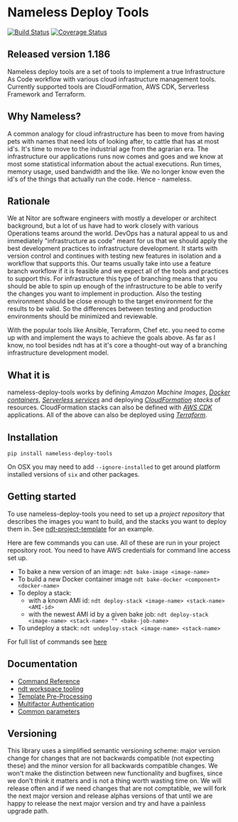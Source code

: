 # Nameless Deploy Tools
[![Build Status](https://travis-ci.org/NitorCreations/nameless-deploy-tools.svg?branch=master)](https://travis-ci.org/NitorCreations/nameless-deploy-tools)
[![Coverage Status](https://coveralls.io/repos/github/NitorCreations/nameless-deploy-tools/badge.svg?branch=master)](https://coveralls.io/github/NitorCreations/nameless-deploy-tools?branch=master)

## Released version 1.186

Nameless deploy tools are a set of tools to implement a true Infrastructure As Code workflow
with various cloud infrastructure management tools. Currently supported tools are
CloudFormation, AWS CDK, Serverless Framework and Terraform.

## Why Nameless?

A common analogy for cloud infrastructure has been to move from having pets with
names that need lots of looking after, to cattle that has at most id's. It's time
to move to the industrial age from the agrarian era. The infrastructure our
applications runs now comes and goes and we know at most some statistical information
about the actual executions. Run times, memory usage, used bandwidth and the like.
We no longer know even the id's of the things that actually run the code. Hence -
nameless.

## Rationale

We at Nitor are software engineers with mostly a developer or architect background, but
a lot of us have had to work closely with various Operations teams around the world.
DevOps has a natural appeal to us and immediately "infrastructure as code" meant for us
that we should apply the best development practices to infrastructure development. It starts
with version control and continues with testing new features in isolation and a workflow
that supports this. Our teams usually take into use a feature branch workflow if it is
feasible and we expect all of the tools and practices to support this. For infrastructure
this type of branching means that you should be able to spin up enough of the infrastructure
to be able to verify the changes you want to implement in production. Also the testing
environment should be close enough to the target environment for the results to be valid.
So the differences between testing and production environments should be minimized and
reviewable.

With the popular tools like Ansible, Terraform, Chef etc. you need to come up with and
implement the ways to achieve the goals above. As far as I know, no tool besides ndt
has at it's core a thought-out way of a branching infrastructure development model.

## What it is

nameless-deploy-tools works by defining _Amazon Machine Images_, _[Docker containers](https://www.docker.com)_,
_[Serverless services](https://serverless.com)_ and deploying _[CloudFormation](https://aws.amazon.com/cloudformation/)
stacks_ of resources. CloudFormation stacks can also be defined with _[AWS CDK](https://awslabs.github.io/aws-cdk/)_ 
applications. All of the above can also be deployed using _[Terraform](https://www.terraform.io)_.

## Installation

```
pip install nameless-deploy-tools
```
On OSX you may need to add `--ignore-installed` to get around platform installed versions
of `six` and other packages.

## Getting started

To use nameless-deploy-tools you need to set up a _project repository_ that
describes the images you want to build, and the stacks you want to deploy them in. See
[ndt-project-template](https://github.com/NitorCreations/ndt-project-template)
for an example.

Here are few commands you can use. All of these are run in your project repository root.
You need to have AWS credentials for command line access set up.

* To bake a new version of an image: `ndt bake-image <image-name>`
* To build a new Docker container image `ndt bake-docker <component> <docker-name>`
* To deploy a stack:
  * with a known AMI id: `ndt deploy-stack <image-name> <stack-name> <AMI-id>`
  * with the newest AMI id by a given bake job: `ndt deploy-stack <image-name> <stack-name> "" <bake-job-name>`
* To undeploy a stack: `ndt undeploy-stack <image-name> <stack-name>`

For full list of commands see [here](docs/commands.md)

## Documentation

- [Command Reference](docs/commands.md)
- [ndt workspace tooling](docs/workspace.md)
- [Template Pre-Processing](docs/template-processing.md)
- [Multifactor Authentication](docs/mfa.md)
- [Common parameters](docs/parameters.md)

## Versioning

This library uses a simplified semantic versioning scheme: major version change for changes
that are not backwards compatible (not expecting these) and the minor
version for all backwards compatible changes. We won't make the distinction between
new functionality and bugfixes, since we don't think it matters and is not a thing
worth wasting time on. We will release often and if we need changes that are not comptatible,
we will fork the next major version and release alphas versions of that until we are
happy to release the next major version and try and have a painless upgrade path.
